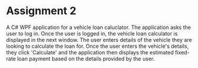 # Assignment 2

A C# WPF application for a vehicle loan caluclator.
The application asks the user to log in. Once the user is logged in, the vehicle loan calculator is displayed in the next window.
The user enters details of the vehicle they are looking to calculate the loan for.
Once the user enters the vehicle's details, they click 'Calculate' and the application then displays the estimated fixed-rate loan payment based on the details provided by the user.
